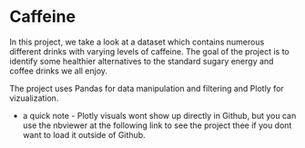 # Caffeine

In this project, we take a look at a dataset which contains numerous different drinks with varying levels of caffeine. The goal of the project is to identify some healthier alternatives to the standard sugary energy and coffee drinks we all enjoy.

The project uses Pandas for data manipulation and filtering and Plotly for vizualization.

* a quick note - Plotly visuals wont show up directly in Github, but you can use the nbviewer at the following link to see the project thee if you dont want to load it outside of Github.
